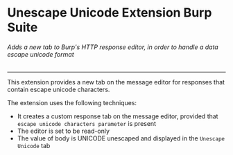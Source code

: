 Unescape Unicode Extension Burp Suite
============================

###### Adds a new tab to Burp's HTTP response editor, in order to handle a data escape unicode format

 ---

This extension provides a new tab on the message editor for responses that contain escape unicode characters.

The extension uses the following techniques:
- It creates a custom response tab on the message editor, provided that `escape unicode characters parameter` is present
- The editor is set to be read-only
- The value of body is UNICODE unescaped and displayed in the `Unescape Unicode` tab
